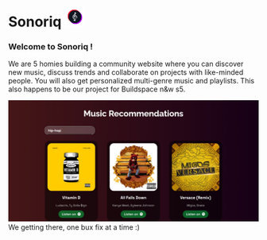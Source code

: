 <h1> Sonoriq <img  src="https://github.com/sagnik-004/Sonoriq/blob/main/Assets/logo.png" width="40" height=auto></h1>

<h3>Welcome to Sonoriq !</h3>

We are 5 homies building a community website where you can discover new music, discuss trends and collaborate on projects with like-minded people. You will also get personalized multi-genre music and playlists.
This also happens to be our project for Buildspace n&w s5.

<img src="https://github.com/sagnik-004/Sonoriq/blob/main/Assets/recs2.jpg"></img>
We getting there, one bux fix at a time :)
